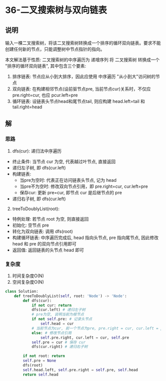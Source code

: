 # 36-二叉搜索树与双向链表

## 说明
输入一棵二叉搜索树，将该二叉搜索树转换成一个排序的循环双向链表。要求不能创建任何新的节点，只能调整树中节点指针的指向。


本文解法基于性质: 二叉搜索树的中序遍历为 递增序列
将 二叉搜索树 转换成一个 "排序的循环双向链表", 其中包含三个要素:

1. 排序链表: 节点应从小到大排序，因此应使用 中序遍历 "从小到大"访问树的节点
2. 双向链表: 在构建相邻节点(设前驱节点pre, 当前节点cur)关系时，不仅应 pre.right=cur, 也应 pcur.left=pre 
3. 循环链表: 设链表头节点head和尾节点tail, 则应构建 head.left=tail 和 tail.right=head

## 解

### 思路
1. dfs(cur): 递归法中序遍历
- 终止条件: 当节点 cur 为空, 代表越过叶节点, 直接返回
- 递归左子树, 即 dfs(cur.left)
- 构建链表:
  - 当pre为空时: 代表正在访问链表头节点, 记为 head
  - 当pre不为空时: 修改双向节点引用，即 pre.right=cur, cur.left=pre
  - 保存cur: 更新 pre=cur, 即节点 cur 是后继节点的 pre
- 递归右子树, 即 dfs(cur.left)

2. treeToDoublyList(root):
- 特例处理: 若节点 root 为空, 则直接返回
- 初始化: 空节点 pre
- 转化为双向链表: 调用 dfs(root)
- 构建循环链表: 中序遍历完成后, head 指向头节点, pre 指向尾节点, 因此修改 head 和 pre 的双向节点引用即可
- 返回值: 返回链表的头节点 head 即可


### 复杂度
1. 时间复杂度O(N)
2. 空间复杂度O(N)

```python
class Solution:
    def treeToDoublyList(self, root: 'Node') -> 'Node':
        def dfs(cur):
            if not cur: return
            dfs(cur.left) # 递归左子树
            # pre为空, 说明当前为根节点
            if not self.pre: # 记录头节点
                self.head = cur
            # 当前节点为cur, 前一个节点为pre, pre.right = cur, cur.left = pre
            else: # 修改节点引用
                self.pre.right, cur.left = cur, self.pre
            self.pre = cur # 保存 cur
            dfs(cur.right) # 递归右子树
        
        if not root: return
        self.pre = None
        dfs(root)
        self.head.left, self.pre.right = self.pre, self.head
        return self.head
```